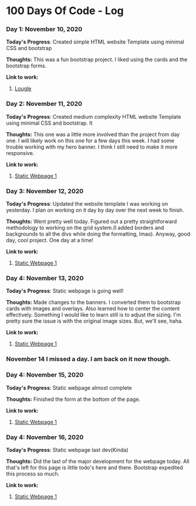 # 100 Days Of Code - Log

### Day 1: November 10, 2020

**Today's Progress**: Created simple HTML website Template using minimal CSS and bootstrap

**Thoughts:** This was a fun bootstrap project. I liked using the cards and the bootstrap forms.

**Link to work:** 
1. [Lougle](https://github.com/AbondDev/Lougle.git)


### Day 2: November 11, 2020

**Today's Progress**: Created medium complexity HTML website Template using minimal CSS and bootstrap. It 

**Thoughts:** This one was a little more involved than the project from day one. I will likely work on this one for a few days this week. I had some trouble working with my hero banner. I think I still need to make it more responsive. 

**Link to work:** 
1. [Static Webpage 1](https://github.com/AbondDev/StaticWebPage1.git)



### Day 3: November 12, 2020

**Today's Progress**: Updated the website template I was working on yesterday. I plan on working on it day by day over the next week to finish. 

**Thoughts:** Went pretty well today. Figured out a pretty straightforward methodology to working on the grid system.(I added borders and backgrounds to all the divs while doing the formatting, lmao). Anyway, good day, cool project. One day at a time!

**Link to work:** 
1. [Static Webpage 1](https://github.com/AbondDev/StaticWebPage1.git)

### Day 4: November 13, 2020

**Today's Progress**: Static webpage is going well!

**Thoughts:** Made changes to the banners. I converted them to bootstrap cards with images and overlays. Also learned how to center the content effectively. Something I would like to learn still is to adjust the sizing. I'm pretty sure the issue is with the original image sizes. But, we'll see, haha.

**Link to work:** 
1. [Static Webpage 1](https://github.com/AbondDev/StaticWebPage1.git)

### November 14 I missed a day. I am back on it now though.


### Day 4: November 15, 2020

**Today's Progress**: Static webpage almost complete

**Thoughts:** Finished the form at the bottom of the page.

**Link to work:** 
1. [Static Webpage 1](https://github.com/AbondDev/StaticWebPage1.git)


### Day 4: November 16, 2020

**Today's Progress**: Static webpage last dev(Kinda)

**Thoughts:** Did the last of the major development for the webpage today. All that's left for this page is little todo's here and there. Bootstrap expedited this process so much.

**Link to work:** 
1. [Static Webpage 1](https://github.com/AbondDev/StaticWebPage1.git)
